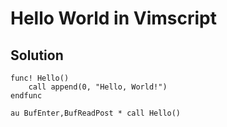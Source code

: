 # Hello World in Vimscript

## Solution

```Vimscript
func! Hello()
    call append(0, "Hello, World!")
endfunc

au BufEnter,BufReadPost * call Hello()

```